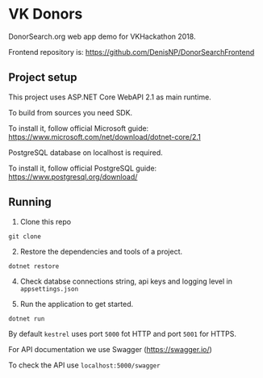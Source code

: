 # VK Donors
DonorSearch.org web app demo for VKHackathon 2018.

Frontend repository is: https://github.com/DenisNP/DonorSearchFrontend

## Project setup
This project uses ASP.NET Core WebAPI 2.1 as main runtime.

To build from sources you need SDK.

To install it, follow official Microsoft guide: https://www.microsoft.com/net/download/dotnet-core/2.1

PostgreSQL database on localhost is required.

To install it, follow official PostgreSQL guide: https://www.postgresql.org/download/

## Running 
1. Clone this repo
```
git clone
```
2. Restore the dependencies and tools of a project.
```
dotnet restore
```
4. Check databse connections string, api keys and logging level in `appsettings.json` 

5. Run the application to get started. 
```
dotnet run
```
By default `kestrel` uses port `5000` fot HTTP and port `5001` for HTTPS.

For API documentation we use Swagger (https://swagger.io/)

To check the API use `localhost:5000/swagger`



